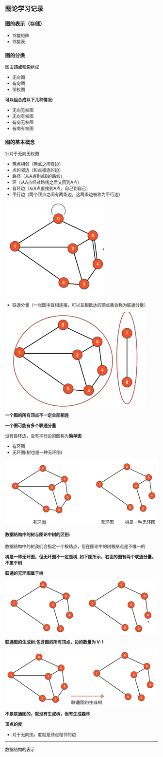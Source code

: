 ## 图论学习记录

### 图的表示（存储）

- 邻接矩阵
- 邻接表

### 图的分类

图由**顶点**和**边**组成

- 无向图
- 有向图
- 带权图

**可以组合成以下几种情况:**
- 无向无权图
- 无向有权图
- 有向无权图
- 有向有权图


### 图的基本概念

针对于无向无权图

- 两点相邻（两点之间有边）
- 点的邻边（和点相连的边）
- 路径（从A点到点B的路线）
- 环（从A点经过路线之后又回到A点）
- 自环边（从A点直接到A点，自己到自己）
- 平行边（两个顶点之间有两条边，这两条边被称为平行边）

![](img/tu-1.PNG)

- 联通分量（一张图中互相连接，可以互相抵达的顶点集合称为联通分量）

![](img/tu-2.PNG)

**一个图的所有顶点不一定全部相连**

**一个图可能有多个联通分量**


没有自环边，没有平行边的图称为**简单图**

- 有环图
- 无环图(树也是一种无环图)

![](img/tu-3.PNG)


#### 数据结构中的树与图论中树的区别:
数据结构中的树我们会指定一个根结点，但在图论中的树根结点是不唯一的


**树是一种无环图，但无环图不一定是树, 如下图所示，右面的图有两个联通分量，不属于树**

**联通的无环图属于树**

![](img/tu-4.PNG)

**联通图的生成树,包含图的所有顶点，边的数量为 V-1**

![](img/tu-5.PNG)

**不是联通图的，就没有生成树，但有生成森林**

**顶点的度**
- 对于无向图，度就是顶点相邻的边


---------------------------

数据结构的表示